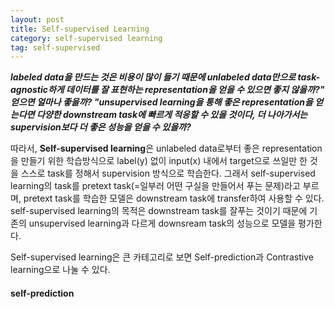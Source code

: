 ```yaml
---
layout: post
title: Self-supervised Learning
category: self-supervised learning
tag: self-supervised
---
```


***labeled data을 만드는 것은 비용이 많이 들기 때문에 unlabeled data만으로 task-agnostic하게 데이터를 잘 표현하는 representation을 얻을 수 있으면 좋지 않을까?" 얻으면 얼마나 좋을까? "unsupervised learning을 통해 좋은 representation을 얻는다면 다양한 downstream task에 빠르게 적응할 수 있을 것이다, 더 나아가서는 supervision보다 더 좋은 성능을 얻을 수 있을까?***

따라서, **Self-supervised learning**은 unlabeled data로부터 좋은 representation을 만들기 위한 학습방식으로 label(y) 없이 input(x) 내에서 target으로 쓰일만 한 것을 스스로 task를 정해서 supervision 방식으로 학습한다. 
그래서 self-supervised learning의 task를 pretext task(=일부러 어떤 구실을 만들어서 푸는 문제)라고 부르며, pretext task를 학습한 모델은 downstream task에 transfer하여 사용할 수 있다. 
self-supervised learning의 목적은 downstream task를 잘푸는 것이기 때문에 기존의 unsupervised learning과 다르게 downsream task의 성능으로 모델을 평가한다.



Self-supervised learning은 큰 카테고리로 보면 Self-prediction과 Contrastive learning으로 나눌 수 있다.

#### self-prediction
